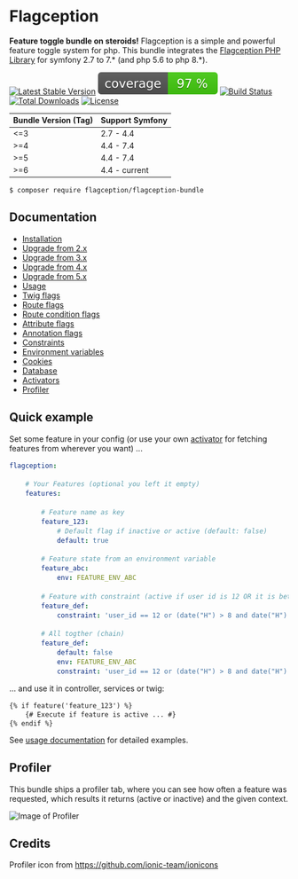 # Flagception
**Feature toggle bundle on steroids!** Flagception is a simple and powerful feature toggle system for php.
This bundle integrates the [Flagception PHP Library](https://packagist.org/packages/flagception/flagception) for symfony 2.7 to 7.* (and php 5.6 to php 8.*).

[![Latest Stable Version](https://poser.pugx.org/flagception/flagception-bundle/v/stable)](https://packagist.org/packages/flagception/flagception-bundle)
![Coverage Status](https://raw.githubusercontent.com/playox/flagception-bundle/image-data/coverage.svg)
[![Build Status](https://github.com/playox/flagception-bundle/actions/workflows/php.yml/badge.svg)](https://github.com/playox/flagception-bundle/actions)
[![Total Downloads](https://poser.pugx.org/flagception/flagception-bundle/downloads)](https://packagist.org/packages/flagception/flagception-bundle)
[![License](https://poser.pugx.org/flagception/flagception-bundle/license)](https://packagist.org/packages/flagception/flagception-bundle)

| Bundle Version (Tag) | Support Symfony | 
|----------------------|-----------------|
| <=3                  | 2.7 - 4.4       | 
| >=4                  | 4.4 - 7.4       |
| >=5                  | 4.4 - 7.4       | 
| >=6                  | 4.4 - current   | 

```console
$ composer require flagception/flagception-bundle
```

Documentation
---------------------------
* [Installation](docs/install.md)
* [Upgrade from 2.x](UPGRADE-3.0.md)
* [Upgrade from 3.x](UPGRADE-4.0.md)
* [Upgrade from 4.x](UPGRADE-5.0.md)
* [Upgrade from 5.x](UPGRADE-6.0.md)
* [Usage](docs/usage.md)
* [Twig flags](docs/twig.md)
* [Route flags](docs/route.md)
* [Route condition flags](docs/route_condition.md)
* [Attribute flags](docs/attribute.md)
* [Annotation flags](docs/annotation.md)
* [Constraints](docs/constraint.md)
* [Environment variables](docs/environment.md)
* [Cookies](docs/cookie.md)
* [Database](docs/database.md)
* [Activators](docs/activator.md)
* [Profiler](docs/profiler.md)

Quick example
---------------------------
Set some feature in your config (or use your own [activator](docs/activator.md) for fetching features from wherever you want) ...

```yml
flagception:

    # Your Features (optional you left it empty)
    features:
    
        # Feature name as key
        feature_123:
            # Default flag if inactive or active (default: false)
            default: true
            
        # Feature state from an environment variable
        feature_abc:
            env: FEATURE_ENV_ABC
            
        # Feature with constraint (active if user id is 12 OR it is between 8 am and 6 pm)
        feature_def:
            constraint: 'user_id == 12 or (date("H") > 8 and date("H") < 18)'
                    
        # All togther (chain)
        feature_def:
            default: false
            env: FEATURE_ENV_ABC
            constraint: 'user_id == 12 or (date("H") > 8 and date("H") < 18)'
```

... and use it in controller, services or twig:

```twig
{% if feature('feature_123') %}
    {# Execute if feature is active ... #}
{% endif %}
```

See [usage documentation](docs/usage.md) for detailed examples.

Profiler
---------------------------
This bundle ships a profiler tab, where you can see how often a feature was requested, which results it returns (active or inactive) and 
the given context.

![Image of Profiler](docs/images/profiler.png)

Credits
-------------------------
Profiler icon from https://github.com/ionic-team/ionicons
